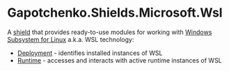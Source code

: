 # Gapotchenko.Shields.Microsoft.Wsl

A [shield](../../..#overview) that provides ready-to-use modules for working with [Windows Subsystem for Linux](https://learn.microsoft.com/windows/wsl/about) a.k.a. WSL technology:

- [Deployment](Source/Gapotchenko.Shields.Microsoft.Wsl.Deployment) - identifies installed instances of WSL
- [Runtime](Source/Gapotchenko.Shields.Microsoft.Wsl.Runtime) - accesses and interacts with active runtime instances of WSL
